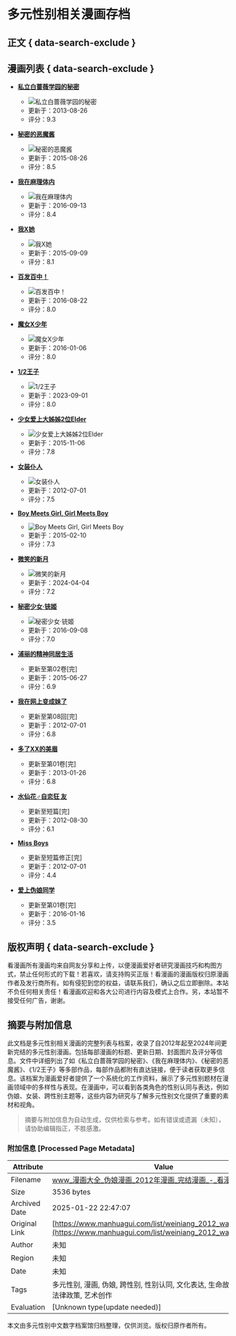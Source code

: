 # 多元性别相关漫画存档

## 正文 { data-search-exclude }


## 漫画列表 { data-search-exclude }

- **[私立白蔷薇学园的秘密](https://www.manhuagui.com/comic/2927/)**
  - ![私立白蔷薇学园的秘密](https://cf.mhgui.com/cpic/b/2927.jpg)
  - 更新于：2013-08-26 
  - 评分：9.3

- **[秘密的恶魔酱](https://www.manhuagui.com/comic/2103/)**
  - ![秘密的恶魔酱](https://cf.mhgui.com/cpic/b/2103.jpg)
  - 更新于：2015-08-26 
  - 评分：8.5

- **[我在麻理体内](https://www.manhuagui.com/comic/3520/)**
  - ![我在麻理体内](https://cf.mhgui.com/cpic/b/3520.jpg)
  - 更新于：2016-09-13 
  - 评分：8.4

- **[我X她](https://www.manhuagui.com/comic/10428/)**
  - ![我X她](https://cf.mhgui.com/cpic/b/10428.jpg)
  - 更新于：2015-09-09 
  - 评分：8.1

- **[百发百中！](https://www.manhuagui.com/comic/3518/)**
  - ![百发百中！](https://cf.mhgui.com/cpic/b/3518.jpg)
  - 更新于：2016-08-22 
  - 评分：8.0

- **[魔女X少年](https://www.manhuagui.com/comic/7155/)**
  - ![魔女X少年](https://cf.mhgui.com/cpic/b/7155.jpg)
  - 更新于：2016-01-06 
  - 评分：8.0

- **[1/2王子](https://www.manhuagui.com/comic/816/)**
  - ![1/2王子](https://cf.mhgui.com/cpic/b/816_68.jpg)
  - 更新于：2023-09-01 
  - 评分：8.0

- **[少女爱上大姊姊2位Elder](https://www.manhuagui.com/comic/5998/)**
  - ![少女爱上大姊姊2位Elder](https://cf.mhgui.com/cpic/b/5998.jpg)
  - 更新于：2015-11-06 
  - 评分：7.8

- **[女装仆人](https://www.manhuagui.com/comic/2373/)**
  - ![女装仆人](https://cf.mhgui.com/cpic/b/2373.jpg)
  - 更新于：2012-07-01 
  - 评分：7.5

- **[Boy Meets Girl, Girl Meets Boy](https://www.manhuagui.com/comic/222/)**
  - ![Boy Meets Girl, Girl Meets Boy](https://cf.mhgui.com/cpic/b/222.jpg)
  - 更新于：2015-02-10 
  - 评分：7.3

- **[微笑的新月](https://www.manhuagui.com/comic/10207/)**
  - ![微笑的新月](https://cf.mhgui.com/cpic/b/10207.jpg)
  - 更新于：2024-04-04 
  - 评分：7.2

- **[秘密少女‧铳姬](https://www.manhuagui.com/comic/4463/)**
  - ![秘密少女‧铳姬](https://cf.mhgui.com/cpic/b/4463.jpg)
  - 更新于：2016-09-08 
  - 评分：7.0

- **[浦丽的精神同居生活](https://www.manhuagui.com/comic/3526/)**
  - 更新至第02卷\[完\]  
  - 更新于：2015-06-27 
  - 评分：6.9

- **[我在网上变成妹了](https://www.manhuagui.com/comic/3519/)**
  - 更新至第08回\[完\]  
  - 更新于：2012-07-01 
  - 评分：6.8

- **[多了XX的美眉](https://www.manhuagui.com/comic/7837/)**
  - 更新至第01卷\[完\]  
  - 更新于：2013-01-26 
  - 评分：6.8

- **[水仙花♂自恋狂 友](https://www.manhuagui.com/comic/6850/)**
  - 更新至短篇\[完\]  
  - 更新于：2012-08-30 
  - 评分：6.1

- **[Miss Boys](https://www.manhuagui.com/comic/2107/)**
  - 更新至短篇修正\[完\]  
  - 更新于：2012-07-01 
  - 评分：4.4

- **[爱上伪娘同学](https://www.manhuagui.com/comic/2718/)**
  - 更新至第01卷\[完\]  
  - 更新于：2016-01-16 
  - 评分：3.5

## 版权声明 { data-search-exclude }

看漫画所有漫画均来自网友分享和上传，以便漫画爱好者研究漫画技巧和构图方式，禁止任何形式的下载！若喜欢，请支持购买正版！看漫画的漫画版权归原漫画作者及发行商所有。如有侵犯到您的权益，请联系我们，确认之后立即删除。本站不负任何相关责任！看漫画欢迎和各大公司进行内容及模式上合作。另，本站暂不接受任何广告，谢谢。
<!-- tcd_original_link https://www.manhuagui.com/list/weiniang_2012_wanjie/rate.html -->


## 摘要与附加信息

<!-- tcd_abstract -->
此文档是多元性别相关漫画的完整列表与档案，收录了自2012年起至2024年间更新完结的多元性别漫画。包括每部漫画的标题、更新日期、封面图片及评分等信息。文件中详细列出了如《私立白蔷薇学园的秘密》、《我在麻理体内》、《秘密的恶魔酱》、《1/2王子》等多部作品，每部作品都附有直达链接，便于读者获取更多信息。该档案为漫画爱好者提供了一个系统化的工作资料，展示了多元性别题材在漫画领域中的多样性与表现。在漫画中，可以看到各类角色的性别认同与表达，例如伪娘、女装、跨性别主题等，这些内容为研究与了解多元性别文化提供了重要的素材和视角。
<!-- tcd_abstract_end -->

> 摘要与附加信息为自动生成，仅供检索与参考。如有错误或遗漏（未知），请协助编辑指正，不胜感激。

### 附加信息 [Processed Page Metadata]

| Attribute       | Value                                  |
|-----------------|----------------------------------------|
| Filename        | www_漫画大全_伪娘漫画_2012年漫画_完结漫画_-_看漫画.md                             |
| Size            | 3536 bytes                           |
| Archived Date   | 2025-01-22 22:47:07                             |
| Original Link   | [https://www.manhuagui.com/list/weiniang_2012_wanjie/rate.html](https://www.manhuagui.com/list/weiniang_2012_wanjie/rate.html)                       |
| Author          | 未知                               |
| Region          | 未知                               |
| Date            | 未知                                 |
| Tags            | 多元性别, 漫画, 伪娘, 跨性别, 性别认同, 文化表达, 生命故事, 社会环境, 法律政策, 艺术创作                                 |
| Evaluation            | [Unknown type(update needed)]                                 |
<!-- tcd_table_end -->

本文由多元性别中文数字档案馆归档整理，仅供浏览。版权归原作者所有。

